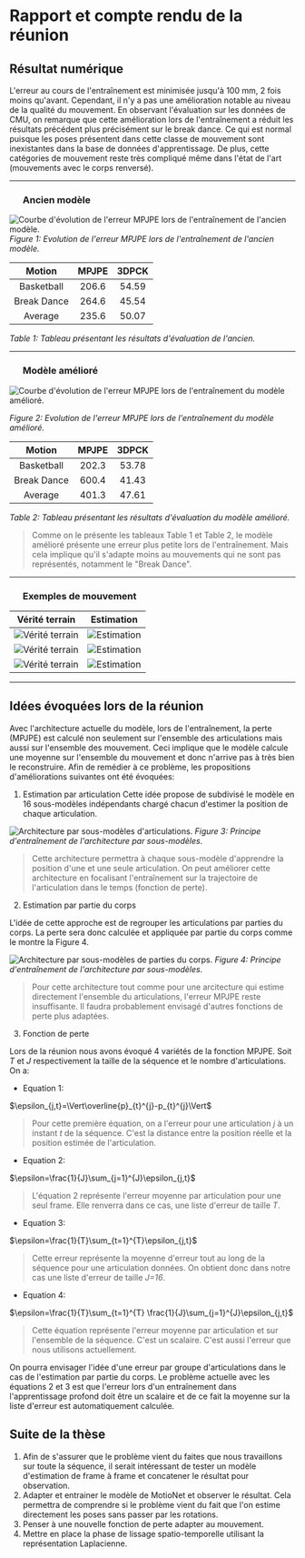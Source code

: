 # Rapport et compte rendu de la réunion
## Résultat numérique
L'erreur au cours de l'entraînement est minimisée jusqu'à 100 mm, 2 fois moins qu'avant. Cependant, il n'y a pas une amélioration notable au niveau de la qualité du mouvement. En observant l'évaluation sur les données de CMU, on remarque que cette amélioration lors de l'entraînement a réduit les résultats précédent plus précisément sur le break dance. Ce qui est normal puisque les poses présentent dans cette classe de mouvement sont inexistantes dans la base de données d'apprentissage. De plus, cette catégories de mouvement reste très compliqué même dans l'état de l'art (mouvements avec le corps renversé).

***

### &nbsp;&nbsp;&nbsp;&nbsp;&nbsp;&nbsp;Ancien modèle

![Courbe d'évolution de l'erreur MPJPE lors de l'entraînement de l'ancien modèle.](./images/old_loss.png  "Evolution de l'erreur MPJPE lors de l'entraînement de l'ancien modèle.")
*Figure 1: Evolution de l'erreur MPJPE lors de l'entraînement de l'ancien modèle.*

| Motion      | MPJPE | 3DPCK |
| :--------:  | :---: | :---: |
| Basketball  | 206.6 | 54.59 |
| Break Dance | 264.6 | 45.54 |
| Average     | 235.6 | 50.07 |

*Table 1: Tableau présentant les résultats d'évaluation de l'ancien.*

***

### &nbsp;&nbsp;&nbsp;&nbsp;&nbsp;&nbsp;Modèle amélioré


![Courbe d'évolution de l'erreur MPJPE lors de l'entraînement du modèle amélioré.](./images/new_loss.png  "Evolution de l'erreur MPJPE lors de l'entraînement du modèle amélioré.")

*Figure 2: Evolution de l'erreur MPJPE lors de l'entraînement du modèle amélioré.*

| Motion      | MPJPE | 3DPCK |
| :--------:  | :---: | :---: |
| Basketball  | 202.3 | 53.78 |
| Break Dance | 600.4 | 41.43 |
| Average     | 401.3 | 47.61 |

*Table 2: Tableau présentant les résultats d'évaluation du modèle amélioré.*


> Comme on le présente les tableaux Table 1 et Table 2, le modèle amélioré présente une erreur plus petite lors de l'entraînement. Mais cela implique qu'il s'adapte moins au mouvements qui ne sont pas représentés, notamment le "Break Dance".

***

### &nbsp;&nbsp;&nbsp;&nbsp;&nbsp;&nbsp;Exemples de mouvement

|Vérité terrain|Estimation|
|-----|-----|
|![Vérité terrain](./images/gt.gif  "Ground truth")|![Estimation](./images/pred.gif  "Estimation")|
|![Vérité terrain](./images/gt_1.gif  "Ground truth")|![Estimation](./images/pred_1.gif  "Estimation")|
|![Vérité terrain](./images/gt_2.gif  "Ground truth")|![Estimation](./images/pred_2.gif  "Estimation")|


***

## Idées évoquées lors de la réunion
Avec l'architecture actuelle du modèle, lors de l'entraînement, la perte (MPJPE) est calculé non seulement sur l'ensemble des articulations mais aussi sur l'ensemble des mouvement. Ceci implique que le modèle calcule une moyenne sur l'ensemble du mouvement et donc n'arrive pas à très bien le reconstruire. Afin de remédier à ce problème, les propositions d'améliorations suivantes ont été évoquées:

1. Estimation par articulation
Cette idée propose de subdivisé le modèle en 16 sous-modèles indépendants chargé chacun d'estimer la position de chaque articulation. 


![Architecture par sous-modèles d'articulations.](./images/submodeling.jpg  "Principe d'entraînement de l'architecture par sous-modèles d'articulations.")
*Figure 3: Principe d'entraînement de l'architecture par sous-modèles.*


> Cette architecture permettra à chaque sous-modèle d'apprendre la position d'une et une seule articulation. On peut améliorer cette architecture en focalisant l'entraînement sur la trajectoire de l'articulation dans le temps (fonction de perte).


2. Estimation par partie du corps

L'idée de cette approche est de regrouper les articulations par parties du corps. La perte sera donc calculée et appliquée par partie du corps comme le montre la Figure 4.


![Architecture par sous-modèles de parties du corps.](./images/bodyparts.jpg  "Principe d'entraînement de l'architecture par sous-modèles de parties du corps.")
*Figure 4: Principe d'entraînement de l'architecture par sous-modèles.*


> Pour cette architecture tout comme pour une arcitecture qui estime directement l'ensemble du articulations, l'erreur MPJPE reste insuffisante. Il faudra probablement envisagé d'autres fonctions de perte plus adaptées.

3. Fonction de perte

Lors de la réunion nous avons évoqué 4 variétés de la fonction MPJPE.
Soit *T* et *J* respectivement la taille de la séquence et le nombre d'articulations. On a:
* Equation 1:

$\epsilon_{j,t}=\Vert\overline{p}_{t}^{j}-p_{t}^{j}\Vert$

> Pour cette première équation, on a l'erreur pour une articulation *j* à un instant *t* de la séquence. C'est la distance entre la position réelle et la position estimée de l'articulation.

* Equation 2:

$\epsilon=\frac{1}{J}\sum_{j=1}^{J}\epsilon_{j,t}$

> L'équation 2 représente l'erreur moyenne par articulation pour une seul frame. Elle renverra dans ce cas, une liste d'erreur de taille *T*. 

* Equation 3:

$\epsilon=\frac{1}{T}\sum_{t=1}^{T}\epsilon_{j,t}$

> Cette erreur représente la moyenne d'erreur tout au long de la séquence pour une articulation données. On obtient donc dans notre cas une liste d'erreur de taille *J=16*.

* Equation 4:

$\epsilon=\frac{1}{T}\sum_{t=1}^{T} \frac{1}{J}\sum_{j=1}^{J}\epsilon_{j,t}$

> Cette équation représente l'erreur moyenne par articulation et sur l'ensemble de la séquence. C'est un scalaire. C'est aussi l'erreur que nous utilisons actuellement.

On pourra envisager l'idée d'une erreur par groupe d'articulations dans le cas de l'estimation par partie du corps. Le problème actuelle avec les équations 2 et 3 est que l'erreur lors d'un entraînement dans l'apprentissage profond doit être un scalaire et de ce fait la moyenne sur la liste d'erreur est automatiquement calculée.

## Suite de la thèse

1. Afin de s'assurer que le problème vient du faites que nous travaillons sur toute la séquence, il serait intéressant de tester un modèle d'estimation de frame à frame et concatener le résultat pour observation.
2. Adapter et entrainer le modèle de MotioNet et observer le résultat. Cela permettra de comprendre si le problème vient du fait que l'on estime directement les poses sans passer par les rotations.
3. Penser à une nouvelle fonction de perte adapter au mouvement.
4. Mettre en place la phase de lissage spatio-temporelle utilisant la représentation Laplacienne.
